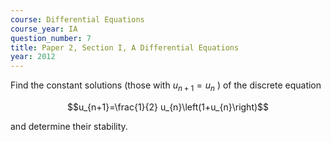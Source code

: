 ```yaml
---
course: Differential Equations
course_year: IA
question_number: 7
title: Paper 2, Section I, A Differential Equations
year: 2012
---
```




Find the constant solutions (those with $u_{n+1}=u_{n}$ ) of the discrete equation

$$u_{n+1}=\frac{1}{2} u_{n}\left(1+u_{n}\right)$$

and determine their stability.